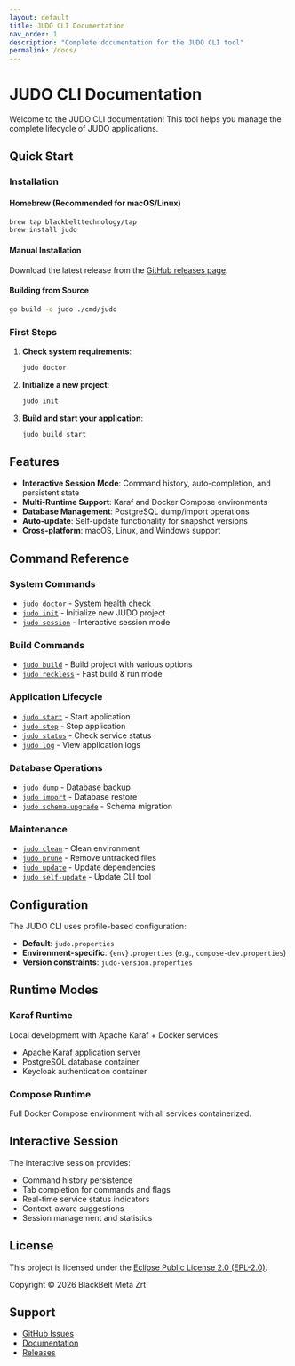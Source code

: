 ```yaml
---
layout: default
title: JUDO CLI Documentation
nav_order: 1
description: "Complete documentation for the JUDO CLI tool"
permalink: /docs/
---
```


# JUDO CLI Documentation

Welcome to the JUDO CLI documentation! This tool helps you manage the complete lifecycle of JUDO applications.

## Quick Start

### Installation

#### Homebrew (Recommended for macOS/Linux)
```bash
brew tap blackbelttechnology/tap
brew install judo
```

#### Manual Installation
Download the latest release from the [GitHub releases page](https://github.com/BlackBeltTechnology/judo-cli/releases).

#### Building from Source
```bash
go build -o judo ./cmd/judo
```

### First Steps

1. **Check system requirements**:
   ```bash
   judo doctor
   ```

2. **Initialize a new project**:
   ```bash
   judo init
   ```

3. **Build and start your application**:
   ```bash
   judo build start
   ```

## Features

- **Interactive Session Mode**: Command history, auto-completion, and persistent state
- **Multi-Runtime Support**: Karaf and Docker Compose environments
- **Database Management**: PostgreSQL dump/import operations
- **Auto-update**: Self-update functionality for snapshot versions
- **Cross-platform**: macOS, Linux, and Windows support

## Command Reference

### System Commands
- [`judo doctor`](/docs/commands/doctor/) - System health check
- [`judo init`](/docs/commands/init/) - Initialize new JUDO project
- [`judo session`](/docs/commands/session/) - Interactive session mode

### Build Commands
- [`judo build`](/docs/commands/build/) - Build project with various options
- [`judo reckless`](/docs/commands/reckless/) - Fast build & run mode

### Application Lifecycle
- [`judo start`](/docs/commands/start/) - Start application
- [`judo stop`](/docs/commands/stop/) - Stop application
- [`judo status`](/docs/commands/status/) - Check service status
- [`judo log`](/docs/commands/log/) - View application logs

### Database Operations
- [`judo dump`](/docs/commands/dump/) - Database backup
- [`judo import`](/docs/commands/import/) - Database restore
- [`judo schema-upgrade`](/docs/commands/schema-upgrade/) - Schema migration

### Maintenance
- [`judo clean`](/docs/commands/clean/) - Clean environment
- [`judo prune`](/docs/commands/prune/) - Remove untracked files
- [`judo update`](/docs/commands/update/) - Update dependencies
- [`judo self-update`](/docs/commands/self-update/) - Update CLI tool

## Configuration

The JUDO CLI uses profile-based configuration:

- **Default**: `judo.properties`
- **Environment-specific**: `{env}.properties` (e.g., `compose-dev.properties`)
- **Version constraints**: `judo-version.properties`

## Runtime Modes

### Karaf Runtime
Local development with Apache Karaf + Docker services:
- Apache Karaf application server
- PostgreSQL database container
- Keycloak authentication container

### Compose Runtime
Full Docker Compose environment with all services containerized.

## Interactive Session

The interactive session provides:
- Command history persistence
- Tab completion for commands and flags
- Real-time service status indicators
- Context-aware suggestions
- Session management and statistics

## License

This project is licensed under the [Eclipse Public License 2.0 (EPL-2.0)](https://www.eclipse.org/legal/epl-2.0/).

Copyright © 2026 BlackBelt Meta Zrt.

## Support

- [GitHub Issues](https://github.com/BlackBeltTechnology/judo-cli/issues)
- [Documentation](https://blackbeltechnology.github.io/judo-cli/)
- [Releases](https://github.com/BlackBeltTechnology/judo-cli/releases)